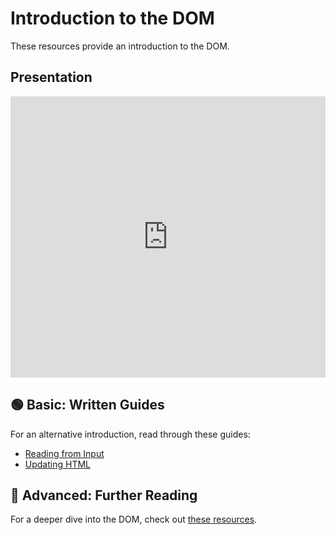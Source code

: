 # Introduction to the DOM
These resources provide an introduction to the DOM.

## Presentation
<iframe src='https://view.officeapps.live.com/op/embed.aspx?src=https://hylandtechoutreach.github.io/webskillup/Lesson07DomManipulation/DomManipulation.pptx' width='100%' height='450px' frameborder='0'></iframe>

## 🟢 Basic: Written Guides
For an alternative introduction, read through these guides:

- [Reading from Input](DomManipulationReadFromInput.md)
- [Updating HTML](DomManipulationUpdateHtml.md)

## 🔷 Advanced: Further Reading
For a deeper dive into the DOM, check out [these resources](DomReading.md).

